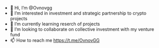 - 👋 Hi, I’m @Ovnovgg
- 👀 I’m interested in investment and strategic partnership to crypto projects 
- 🌱 I’m currently learning reserch of projects 
- 💞️ I’m looking to collaborate on collective investment with my venture fund
- 📫 How to reach me https://t.me/OvnovGG

<!---
Ovnovgg/Ovnovgg is a ✨ special ✨ repository because its `README.md` (this file) appears on your GitHub profile.
You can click the Preview link to take a look at your changes.
--->
